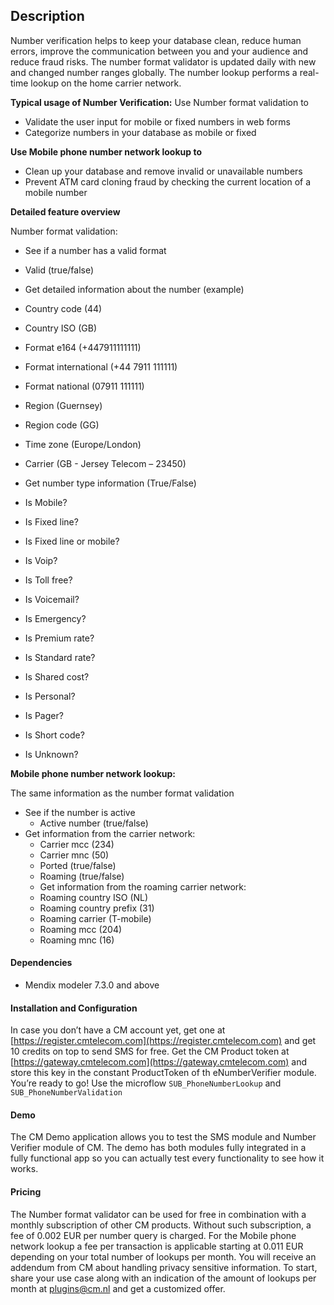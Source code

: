 Description
-----------

Number verification helps to keep your database clean, reduce human errors, improve the communication between you and your audience and reduce fraud risks. The number format validator is updated daily with new and changed number ranges globally. The number lookup performs a real-time lookup on the home carrier network.

**Typical usage of Number Verification:**
Use Number format validation to

 - Validate the user input for mobile or fixed numbers in web forms
 - Categorize numbers in your database as mobile or fixed

**Use Mobile phone number network lookup to**

 - Clean up your database and remove invalid or unavailable numbers
 - Prevent ATM card cloning fraud by checking the current location of a mobile number

**Detailed feature overview**

Number format validation:

- See if a number has a valid format
 - Valid (true/false)
- Get detailed information about the number (example)
 - Country code (44)
 - Country ISO (GB)
 - Format e164 (+447911111111)
 - Format international (+44 7911 111111)
 - Format national (07911 111111)
 - Region (Guernsey)
 - Region code (GG)
 - Time zone (Europe/London)
 - Carrier (GB - Jersey Telecom – 23450)

-	Get number type information (True/False) 
 - Is Mobile?
 - Is Fixed line?
 - Is Fixed line or mobile?
 - Is Voip?
 - Is Toll free?
 - Is Voicemail?
 - Is Emergency?
 - Is  Premium rate?
 - Is  Standard rate?
 - Is  Shared cost?
 - Is  Personal?
 - Is  Pager?
 - Is  Short code?
 - Is  Unknown?

**Mobile phone number network lookup:**

The same information as the number format validation

-	See if the number is active
	- Active number (true/false)
-	Get information from the carrier network:
	- Carrier mcc (234)
	- Carrier mnc (50)
	- Ported (true/false)
	- Roaming (true/false)
	- Get information from the roaming carrier network:
	- Roaming country ISO (NL)
	- Roaming country prefix (31)
	- Roaming carrier (T-mobile)
	- Roaming mcc (204)
	- Roaming mnc (16)


#### Dependencies
- Mendix modeler 7.3.0 and above

#### Installation and Configuration

In case you don’t have a CM account yet, get one at [https://register.cmtelecom.com](https://register.cmtelecom.com) and get 10 credits on top to send SMS for free. Get the CM Product token at [https://gateway.cmtelecom.com](https://gateway.cmtelecom.com) and store this key in the constant ProductToken of th eNumberVerifier module. You’re ready to go!
Use the microflow `SUB_PhoneNumberLookup` and `SUB_PhoneNumberValidation`

#### Demo
The CM Demo application allows you to test the SMS module and Number Verifier module of CM. The demo has both modules fully integrated in a fully functional app so you can actually test every functionality to see how it works.

#### Pricing
The Number format validator can be used for free in combination with a monthly subscription of other CM products. Without such subscription, a fee of 0.002 EUR per number query is charged.
For the Mobile phone network lookup a fee per transaction is applicable starting at 0.011 EUR depending on your total number of lookups per month. You will receive an addendum from CM about handling privacy sensitive information. 
To start, share your use case along with an indication of the amount of lookups per month at [plugins@cm.nl](mailto:plugins@cm.nl) and get a customized offer.